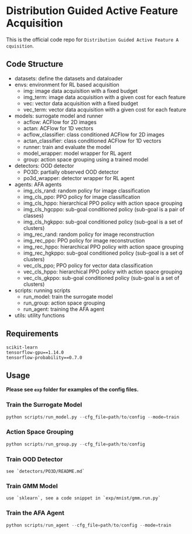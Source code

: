 # Distribution Guided Active Feature Acquisition

This is the official code repo for `Distribution Guided Active Feature A cquisition`.

## Code Structure

- datasets: define the datasets and dataloader
- envs: environment for RL based acquisition
  - img: image data acquisition with a fixed budget
  - img_term: image data acquisition with a given cost for each feature
  - vec: vector data acquisition with a fixed budget
  - vec_term: vector data acquisition with a given cost for each feature
- models: surrogate model and runner
  - acflow: ACFlow for 2D images
  - actan: ACFlow for 1D vectors
  - acflow_classifier: class conditioned ACFlow for 2D images
  - actan_classifier: class conditioned ACFlow for 1D vectors
  - runner: train and evaluate the model
  - model_wrapper: model wrapper for RL agent
  - group: action space grouping using a trained model
- detectors: OOD detector
  - PO3D: partially observed OOD detector
  - po3d_wrapper: detector wrapper for RL agent
- agents: AFA agents
  - img_cls_rand: random policy for image classification
  - img_cls_ppo: PPO policy for image classification
  - img_cls_hppo: hierarchical PPO policy with action space grouping
  - img_cls_hgcppo: sub-goal conditioned policy (sub-goal is a pair of classes)
  - img_cls_hgkppo: sub-goal conditioned policy (sub-goal is a set of clusters)
  - img_rec_rand: random policy for image reconstruction
  - img_rec_ppo: PPO policy for image reconstruction
  - img_rec_hppo: hierarchical PPO policy with action space grouping
  - img_rec_hgkppo: sub-goal conditioned policy (sub-goal is a set of clusters)
  - vec_cls_ppo; PPO policy for vector data classification
  - vec_cls_hppo: hierarchical PPO policy with action space grouping
  - vec_cls_gkppo: sub-goal conditioned policy (sub-goal is a set of clusters)
- scripts: running scripts
  - run_model: train the surrogate model
  - run_group: action space grouping
  - run_agent: training the AFA agent
- utils: utility functions 

## Requirements

```text
scikit-learn
tensorflow-gpu==1.14.0
tensorflow-probability==0.7.0
```

## Usage

**Please see `exp` folder for examples of the config files.**

### Train the Surrogate Model

```python
python scripts/run_model.py --cfg_file=path/to/config --mode=train
```

### Action Space Grouping

```python
python scripts/run_group.py --cfg_file=path/to/config
```

### Train OOD Detector

```text
see `detectors/PO3D/README.md`
```

### Train GMM Model

```text
use `sklearn`, see a code snippet in `exp/mnist/gmm.run.py`
```

### Train the AFA Agent

```python
python scripts/run_agent --cfg_file=path/to/config --mode=train
```
